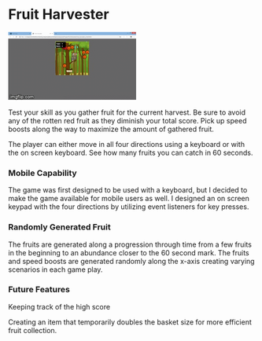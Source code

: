 # Fruit Harvester

![alt text](417zwp.gif)

Test your skill as you gather fruit for the current harvest. Be sure to avoid any of the rotten red fruit as they diminish your total score. Pick up speed boosts along the way to maximize the amount of gathered fruit.

The player can either move in all four directions using a keyboard or with the on screen keyboard. See how many fruits you can catch in 60 seconds.


### Mobile Capability

The game was first designed to be used with a keyboard, but I decided to make the game available for mobile users as well. I designed an on screen keypad with the four directions by utilizing event listeners for key presses.

### Randomly Generated Fruit

The fruits are generated along a progression through time from a few fruits in the beginning to an abundance closer to the 60 second mark. The fruits and speed boosts are generated randomly along the x-axis creating varying scenarios in each game play.

### Future Features

Keeping track of the high score

Creating an item that temporarily doubles the basket size for more efficient fruit collection.
